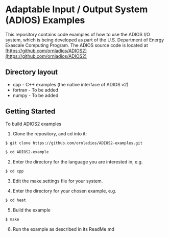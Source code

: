
# Adaptable Input / Output System (ADIOS) Examples
This repository contains code examples of how to use the ADIOS I/O system, which is being developed as part of the
U.S. Department of Energy Exascale Computing Program.
The ADIOS source code is located at 
[https://github.com/ornladios/ADIOS2](https://github.com/ornladios/ADIOS2)


## Directory layout

* cpp     - C++ examples (the native interface of ADIOS v2)
* fortran - To be added
* numpy   - To be added

## Getting Started

To build ADIOS2 examples

1. Clone the repository, and cd into it:

```bash
$ git clone https://github.com/ornladios/ADIOS2-examples.git
```

```bash
$ cd ADIOS2-example
```

2. Enter the directory for the language you are interested in, e.g.

```bash
$ cd cpp
```

3. Edit the make.settings file for your system.

4. Enter the directory for your chosen example, e.g.

```bash
$ cd heat
```

5. Build the example

```bash
$ make
```

6. Run the example as described in its ReadMe.md

